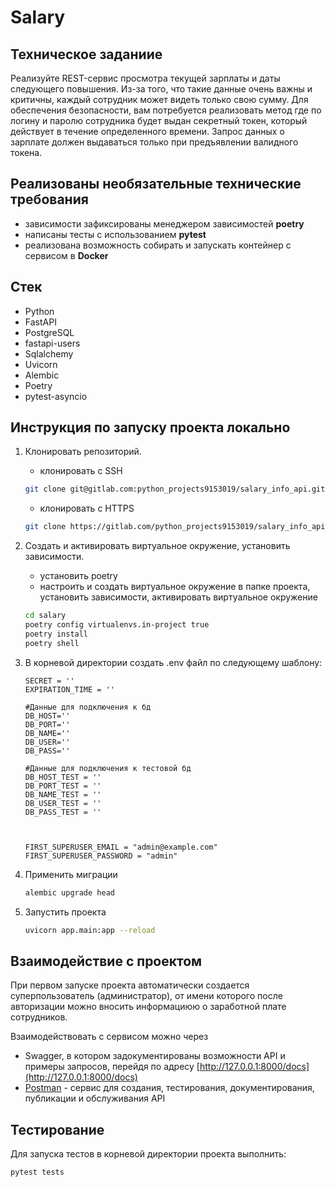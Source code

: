 # Salary

## Техническое заданиие 
Реализуйте REST-сервис просмотра текущей зарплаты и даты следующего
повышения. Из-за того, что такие данные очень важны и критичны, каждый
сотрудник может видеть только свою сумму. Для обеспечения безопасности, вам
потребуется реализовать метод где по логину и паролю сотрудника будет выдан
секретный токен, который действует в течение определенного времени. Запрос
данных о зарплате должен выдаваться только при предъявлении валидного токена.

## Реализованы необязательные технические требования
- зависимости зафиксированы менеджером зависимостей **poetry**
- написаны тесты с использованием **pytest**
- реализована возможность собирать и запускать контейнер с сервисом в **Docker**

## Стек
- Python
- FastAPI
- PostgreSQL
- fastapi-users
- Sqlalchemy
- Uvicorn
- Alembic
- Poetry
- pytest-asyncio

## Инструкция по запуску проекта локально

1. Клонировать репозиторий.
    - клонировать с SSH
    ```bash
    git clone git@gitlab.com:python_projects9153019/salary_info_api.git
    ```
    - клонировать с HTTPS
    ```bash
    git clone https://gitlab.com/python_projects9153019/salary_info_api.git
    ```
2. Cоздать и активировать виртуальное окружение, установить зависимости.

    - установить poetry
    - настроить и создать виртуальное окружение в папке проекта, установить зависимости, активировать виртуальное окружение   
    ```bash
    cd salary
    poetry config virtualenvs.in-project true
    poetry install
    poetry shell

    ```
3. В корневой директории cоздать .env файл по следующему шаблону:

    ```
   SECRET = ''
   EXPIRATION_TIME = ''

   #Данные для подключения к бд
   DB_HOST=''
   DB_PORT=''
   DB_NAME=''
   DB_USER=''
   DB_PASS=''

   #Данные для подключения к тестовой бд
   DB_HOST_TEST = ''
   DB_PORT_TEST = ''
   DB_NAME_TEST = ''
   DB_USER_TEST = ''
   DB_PASS_TEST = ''



   FIRST_SUPERUSER_EMAIL = "admin@example.com"
   FIRST_SUPERUSER_PASSWORD = "admin"

    ```
4. Применить миграции
    ```bash
    alembic upgrade head
    ```
5. Запустить проекта
    ```bash
    uvicorn app.main:app --reload
    ```

## Взаимодействие с проектом 

При первом запуске проекта автоматически создается суперпользователь (администратор), от имени которого после авторизации можно вносить информациюю о заработной плате сотрудников.

Взаимодействовать с сервисом можно через 
* Swagger, в котором задокументированы возможности API и примеры запросов, перейдя по адресу [http://127.0.0.1:8000/docs](http://127.0.0.1:8000/docs)
* [Postman](https://www.postman.com/) - сервис для создания, тестирования, документирования, публикации и обслуживания API



## Тестирование
Для запуска тестов в корневой директории проекта выполнить:

```bash
pytest tests

```



